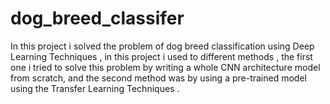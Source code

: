 # dog_breed_classifer

In this project i solved the problem of dog breed classification using Deep Learning Techniques , 
in this project i used to different methods , the first one i tried to solve this problem by writing a whole CNN architecture model from scratch, and the second method was by using a pre-trained model using the Transfer Learning Techniques .
